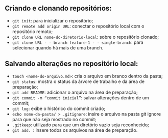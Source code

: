 ## Criando e clonando repositórios:

- ```git init```: para inicializar o repositório;
- ```git remote add origin URL```: conectar o repositório local com o repositório remoto;
- ```git clone URL nome-do-diretorio-local```: sobre o repositório clonado;
- ```git clone URL - - branch feature-1 - - single-branch```: para selecionar quando há mais de uma branch.

## Salvando alterações no repositório local:

- ```touch <nome-do-arquivo.md>```: cria o arquivo em branco dentro da pasta;
- ```git status```: mostra o status da árvore de trabalho e da área de preparação;
- ```git add README```: adicionar o arquivo na área de preparação;
- ```git commit -m “commit inicial”```: salvar alterações dentro de um commit;
- ```git log```: exibe o histórico do commit criado;
- ```echo nome-da-pasta/ > .gitignore```: insire o arquivo na pasta git ignore para que não seja mostrado no commit;
- ```.gitkeep```: utilizado para que um diretório vazio seja reconhecido;
- ```git add. ```: insere todos os arquivos na área de preparação.